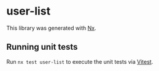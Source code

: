 # user-list

This library was generated with [Nx](https://nx.dev).

## Running unit tests

Run `nx test user-list` to execute the unit tests via [Vitest](https://vitest.dev/).
